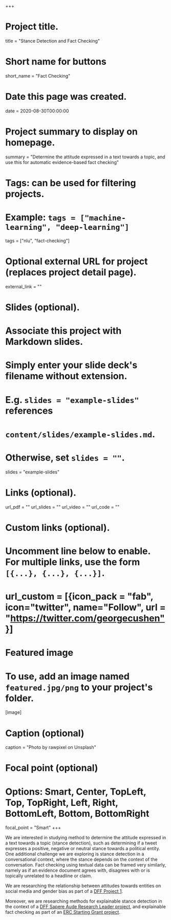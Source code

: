 +++
# Project title.
title = "Stance Detection and Fact Checking"

# Short name for buttons
short_name = "Fact Checking"

# Date this page was created.
date = 2020-08-30T00:00:00

# Project summary to display on homepage.
summary = "Determine the attitude expressed in a text towards a topic, and use this for automatic evidence-based fact checking"

# Tags: can be used for filtering projects.
# Example: `tags = ["machine-learning", "deep-learning"]`
tags = ["nlu", "fact-checking"]

# Optional external URL for project (replaces project detail page).
external_link = ""

# Slides (optional).
#   Associate this project with Markdown slides.
#   Simply enter your slide deck's filename without extension.
#   E.g. `slides = "example-slides"` references 
#   `content/slides/example-slides.md`.
#   Otherwise, set `slides = ""`.
slides = "example-slides"

# Links (optional).
url_pdf = ""
url_slides = ""
url_video = ""
url_code = ""

# Custom links (optional).
#   Uncomment line below to enable. For multiple links, use the form `[{...}, {...}, {...}]`.
# url_custom = [{icon_pack = "fab", icon="twitter", name="Follow", url = "https://twitter.com/georgecushen"}]

# Featured image
# To use, add an image named `featured.jpg/png` to your project's folder. 
[image]
  # Caption (optional)
  caption = "Photo by rawpixel on Unsplash"
  
  # Focal point (optional)
  # Options: Smart, Center, TopLeft, Top, TopRight, Left, Right, BottomLeft, Bottom, BottomRight
  focal_point = "Smart"
+++

We are interested in studying method to determine the attitude expressed in a text towards a topic (stance detection), such as determining if a tweet expresses a positive, negative or neutral stance towards a political entity. One additional challenge we are exploring is stance detection in a conversational context, where the stance depends on the context of the conversation.
Fact checking using textual data can be framed very similarly, namely as if an evidence document agrees with, disagrees with or is topically unrelated to a headline or claim.

We are researching the relationship between attitudes towards entities on social media and gender bias as part of a <a href="https://dff.dk/en/grants/database?instrument:list=all&filed_method:list=all&period:list=all&set_language=en&SearchableText=gender-biased">DFF Project 1</a>.

Moreover, we are researching methods for explainable stance detection in the context of a <a href="https://dff.dk/en/grants/copy_of_research-leaders-2020/researchleader-14?set_language=en">DFF Sapere Aude Research Leader project</a>, and explainable fact checking as part of an <a href="https://erc.europa.eu/news-events/news/starting-grants-2022-call-results">ERC Starting Grant project</a>.
